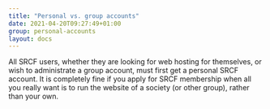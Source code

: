```yaml
---
title: "Personal vs. group accounts"
date: 2021-04-20T09:27:49+01:00
group: personal-accounts
layout: docs
---
```


All SRCF users, whether they are looking for web hosting for themselves,
or wish to administrate a group account, must first get a personal SRCF
account. It is completely fine if you apply for SRCF membership when all
you really want is to run the website of a society (or other group),
rather than your own.
